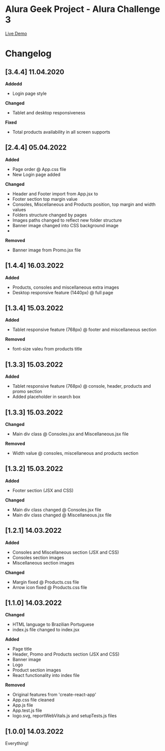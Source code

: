 # Alura Geek Project - Alura Challenge 3

[Live Demo](https://alura-geek-cadu.netlify.app/)

# Changelog

## [3.4.4] 11.04.2020

**Addedd**
- Login page style

**Changed**
- Tablet and desktop responsiveness

**Fixed**
- Total products availability in all screen supports

## [2.4.4] 05.04.2022

**Added**
- Page order @ App.css file
- New Login page added

**Changed**
- Header and Footer import from App.jsx to 
- Footer section top margin value
- Consoles, Miscellaneous and Products position, top margin and width values
- Folders structure changed by pages
- Images paths changed to reflect new folder structure
- Banner image changed into CSS background image
- 

**Removed**
- Banner image from Promo.jsx file

## [1.4.4] 16.03.2022

**Added**
- Products, consoles and miscellaneous extra images 
- Desktop responsive feature (1440px) @ full page

## [1.3.4] 15.03.2022

**Added**
- Tablet responsive feature (768px) @ footer and miscellaneous section

**Removed**
- font-size valeu from products title

## [1.3.3] 15.03.2022

**Added**
- Tablet responsive feature (768px) @ console, header, products and promo section
- Added placeholder in search box


## [1.3.3] 15.03.2022

**Changed** 
- Main div class @ Consoles.jsx and Miscellaneous.jsx file


**Removed**
- Width value @ consoles, miscellaneous and products section 

## [1.3.2] 15.03.2022

**Added**
- Footer section (JSX and CSS)

**Changed**
- Main div class changed @ Consoles.jsx file
- Main div class changed @ Miscellaneous.jsx file

## [1.2.1] 14.03.2022

**Added**
- Consoles and Miscellaneous section (JSX and CSS)
- Consoles section images
- Miscellaneous section images

**Changed** 
- Margin fixed @ Products.css file
- Arrow icon fixed @ Products.css file

## [1.1.0] 14.03.2022

**Changed**
- HTML language to Brazilian Portuguese
- index.js file changed to index.jsx

**Added**
- Page title
- Header, Promo and Products section (JSX and CSS)
- Banner image
- Logo
- Product section images
- React functionality into index file

**Removed**
- Original features from 'create-react-app'
- App.css file cleaned
- App.js file
- App.test.js file
- logo.svg, reportWebVitals.js and setupTests.js files 

## [1.0.0] 14.03.2022

Everything!